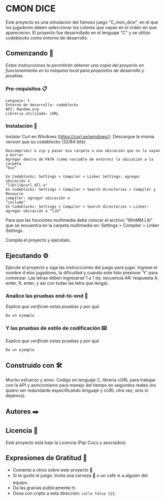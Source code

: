 # CMON DICE

Este proyecto es una simulacion del famoso juego "C_mon_dice", en el que los jugadores deben
seleccionar los colores que vayan en el orden en que aparecieron.
El proyecto fue desarrollado en el lenguaje "C" y se utilizo codeblocks como entorno de desarrollo.

## Comenzando 🚀

_Estas instrucciones te permitirán obtener una copia del proyecto en funcionamiento en tu máquina local para propósitos de desarrollo y pruebas._

### Pre-requisitos 📋
	Lenguaje: C
	Entorno de desarrollo: codeblocks
	API: Random.org
	Libreria utilizada: cURL

### Instalación 🔧

  Instalar Curl en Windows (https://curl.se/windows/). Descargue la misma version que su codeblocks (32/64 bits)
  
	Descomprimir e zip y pasar esa carpeta a una ubicación que no la vayan a borrar
	Agregar dentro de PATH (como variable de entorno) la ubicación a la carpeta
	“bin”
 
	En Codeblocks: Settings > Compiler > Linker Settings: agregar ubicación a
	“lib\libcurl.dll.a"
	En Codeblocks: Settings > Compiler > Search directories > Compiler y Resource
	compiler: agregar ubicación a
	“include"
	En Codeblocks: Settings > Compiler > Search directories > Linker: agregar ubicación a “lib”
Para que las funciones multimedia debe colocar el archivo "WinMM.Lib" que se encuentra en la carpeta multimedia en:
Settings > Compiler > Linker Settings.

Compila el proyecto y ejecútalo.
## Ejecutando ⚙️

Ejecute el proyecto y siga las instrucciones del juego para jugar. 
Ingrese el nombre d elos jugadores, la dificultad y cuando este listo presione 'Y' para comenzar.
Las letras deben ingresarse 1 a 1 (ej: secuencia AR: respuesta A, enter, R, enter, y asi con todas las letra que tenga).

### Analice las pruebas end-to-end 🔩

_Explica que verifican estas pruebas y por qué_

```
Da un ejemplo
```

### Y las pruebas de estilo de codificación ⌨️

_Explica que verifican estas pruebas y por qué_

```
Da un ejemplo
```
## Construido con 🛠️

Mucho esfuerzo y amor. Codigo en lenguaje C, libreria cURL para trabajar con la API y asincronismo para manejo del tiempo en segundos reales
(no quiero ser redundante especificando lenguaje y cURL otra vez, sino lo dejamos).

## Autores ✒️


## Licencia 📄

Este proyecto está bajo la Licencia (Pipí Cucú y asociados).

## Expresiones de Gratitud 🎁

* Comenta a otros sobre este proyecto 📢
* Si te gustó el juego: Invita una cerveza 🍺 o un café ☕ a alguien del equipo.
* Da las gracias públicamente 🤓.
* Dona con cripto a esta dirección: `calle falsa 123`.
